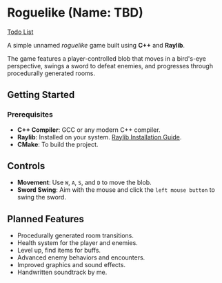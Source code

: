 # Roguelike (Name: TBD)

[Todo List](https://github.com/Sieep-Coding/rouge/blob/main/todo.md)

A simple unnamed *roguelike* game built using **C++** and **Raylib**. 

The game features a player-controlled blob that moves in a bird's-eye perspective, swings a sword to defeat enemies, and progresses through procedurally generated rooms.

## Getting Started

### Prerequisites
- **C++ Compiler**: GCC or any modern C++ compiler.
- **Raylib**: Installed on your system. [Raylib Installation Guide](https://github.com/raysan5/raylib#installation).
- **CMake**: To build the project.

## Controls

- **Movement**: Use `W`, `A`, `S`, and `D` to move the blob.
- **Sword Swing**: Aim with the mouse and click the `left mouse button` to swing the sword.


## Planned Features

- Procedurally generated room transitions.
- Health system for the player and enemies.
- Level up, find items for buffs.
- Advanced enemy behaviors and encounters.
- Improved graphics and sound effects.
- Handwritten soundtrack by me.
